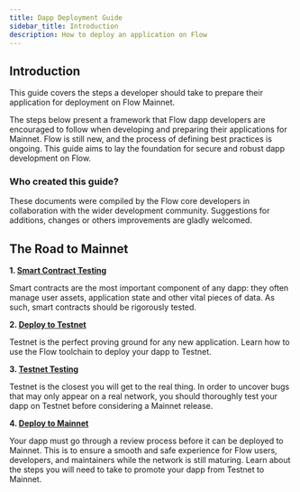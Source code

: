```yaml
---
title: Dapp Deployment Guide
sidebar_title: Introduction
description: How to deploy an application on Flow
---
```


## Introduction

This guide covers the steps a developer should take to prepare their application for deployment
on Flow Mainnet.

The steps below present a framework that Flow dapp developers are encouraged to follow
when developing and preparing their applications for Mainnet. 
Flow is still new, and the process of defining best practices is ongoing.
This guide aims to lay the foundation for secure and robust dapp development on Flow.

### Who created this guide?

These documents were compiled by the Flow core developers in collaboration with the wider development community. 
Suggestions for additions, changes or others improvements are gladly welcomed.

## The Road to Mainnet

**1. [Smart Contract Testing](/dapp-deployment/contract-testing/)**

Smart contracts are the most important component of any dapp: 
they often manage user assets, application state and other vital pieces of data.
As such, smart contracts should be rigorously tested.

**2. [Deploy to Testnet](/dapp-deployment/testnet-deployment/)**

Testnet is the perfect proving ground for any new application.
Learn how to use the Flow toolchain to deploy your dapp to Testnet.

**3. [Testnet Testing](/dapp-deployment/testnet-testing/ )**

Testnet is the closest you will get to the real thing.
In order to uncover bugs that may only appear on a real network,
you should thoroughly test your dapp on Testnet before considering a Mainnet release.

**4. [Deploy to Mainnet](/dapp-deployment/mainnet-deployment/)**

Your dapp must go through a review process before it can be deployed to Mainnet.
This is to ensure a smooth and safe experience for Flow users, developers, and maintainers
while the network is still maturing.
Learn about the steps you will need to take to promote your dapp from Testnet to Mainnet.
